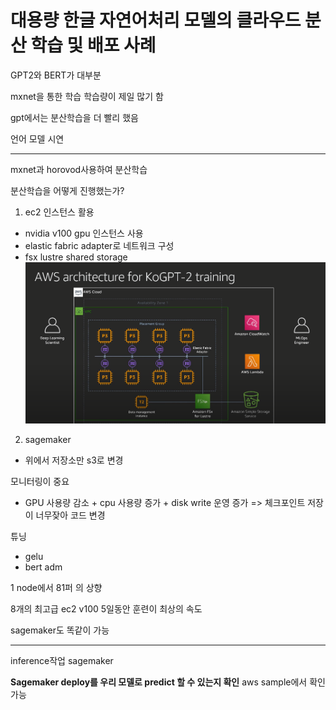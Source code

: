 # 대용량 한글 자연어처리 모델의 클라우드 분산 학습 및 배포 사례

GPT2와 BERT가 대부분

mxnet을 통한 학습 학습량이 제일 많기 함

gpt에서는 분산학습을 더 빨리 했음

언어 모델 시연

---

mxnet과 horovod사용하여 분산학습

분산학습을 어떻게 진행했는가?
1. ec2 인스턴스 활용
- nvidia v100 gpu 인스턴스 사용
- elastic fabric adapter로 네트워크 구성
- fsx lustre shared storage
![](2021-07-28-14-25-22.png)
2. sagemaker
- 위에서 저장소만 s3로 변경

모니터링이 중요
- GPU 사용량 감소 + cpu 사용량 증가 + disk write 운영 증가 => 체크포인트 저장이 너무잦아 코드 변경

튜닝
- gelu
- bert adm

1 node에서 81퍼 의 상향

8개의 최고급 ec2 v100 5일동안 훈련이 최상의 속도

sagemaker도 똑같이 가능

---

inference작업 sagemaker

**Sagemaker deploy를 우리 모델로 predict 할 수 있는지 확인**
aws sample에서 확인가능
